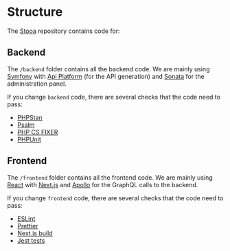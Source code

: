 # Structure

The [Stooa](https://github.com/Stooa/Stooa) repository contains code for:

## Backend

The `/backend` folder contains all the backend code. We are mainly using [Symfony][symfony] with [Api Platform][api-platform] (for the API generation) and [Sonata][sonata] for the administration panel.

If you change `backend` code, there are several checks that the code need to pass:
* [PHPStan][phpstan]
* [Psalm][psalm]
* [PHP CS FIXER][php-cs-fixer]
* [PHPUnit][phpunit]

## Frontend

The `/frontend` folder contains all the frontend code. We are mainly using [React][react] with [Next.js][next] and
[Apollo][apollo] for the GraphQL calls to the backend.

If you change `frontend` code, there are several checks that the code need to pass:
* [ESLint][eslint] 
* [Prettier][prettier]
* [Next.js build][next]
* [Jest tests][jest]

[symfony]: https://github.com/symfony/symfony
[api-platform]: https://github.com/api-platform/api-platform
[sonata]: https://github.com/sonata-project/SonataAdminBundle
[react]: https://github.com/facebook/react
[next]: https://github.com/vercel/next.js
[apollo]: https://github.com/apollographql
[phpstan]: https://github.com/phpstan/phpstan
[psalm]: https://github.com/vimeo/psalm
[php-cs-fixer]: https://github.com/FriendsOfPHP/PHP-CS-Fixer
[phpunit]: https://github.com/sebastianbergmann/phpunit
[eslint]: https://github.com/eslint/eslint
[prettier]: https://github.com/prettier/prettier
[jest]: https://github.com/facebook/jest
